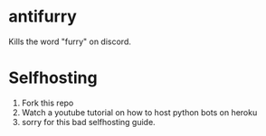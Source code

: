 # antifurry
Kills the word "furry" on discord.

# Selfhosting
1. Fork this repo
2. Watch a youtube tutorial on how to host python bots on heroku
3. sorry for this bad selfhosting guide.
